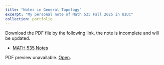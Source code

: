 ```yaml
---
title: "Notes in General Topology"
excerpt: "My personal note of Math 535 Fall 2025 in UIUC"
collection: portfolio
---
```


Download the PDF file by the following link, the note is incomplete and will be updated. 
- [MATH 535 Notes](/files/MATH_535.pdf)

<object data="{{ 'files/MATH_535.pdf' | relative_url }}" type="application/pdf" width="100%" height="100%">
  <p>PDF preview unavailable. <a href="{{ 'files/MATH_535.pdf' | relative_url }}">Open</a>.</p>
</object>
